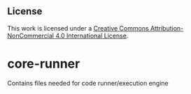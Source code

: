 ## License
This work is licensed under a [Creative Commons Attribution-NonCommercial 4.0 International License](https://creativecommons.org/licenses/by-nc/4.0/).

# core-runner
Contains files needed for code runner/execution engine
